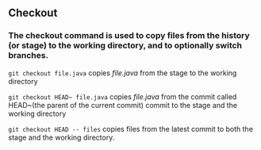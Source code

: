 ## Checkout

### The checkout command is used to copy files from the history (or stage) to the working directory, and to optionally switch branches.

```git checkout file.java``` copies _file.java_ from the stage to the working directory

```git checkout HEAD~ file.java``` copies _file.java_ from the commit called HEAD~(the parent of the current commit) commit to the stage and the working directory

```git checkout HEAD -- files``` copies files from the latest commit to both the stage and the working directory.
